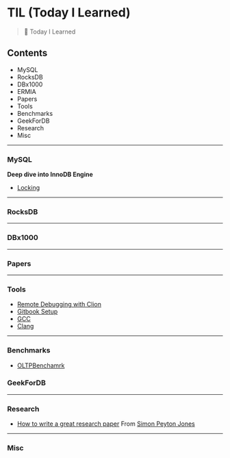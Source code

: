 # TIL (Today I Learned)
> :muscle: Today I Learned

## Contents
- MySQL
- RocksDB
- DBx1000
- ERMIA
- Papers
- Tools
- Benchmarks
- GeekForDB
- Research
- Misc
<hr/>

### MySQL
__Deep dive into InnoDB Engine__
- [Locking](https://github.com/JonghyeokPark/TIL)

<hr/>

### RocksDB

<hr/>

### DBx1000

<hr/>

### Papers

<hr/>

### Tools
- [Remote Debugging with Clion](Tools/remote-debugging-with-clion.md)
- [Gitbook Setup](Tools/gitbook-setup.md)
- [GCC](Tools/gcc.md)
- [Clang](Tools/clang.md)
<hr/>

### Benchmarks
- [OLTPBenchamrk](Benchmarks/oltpbenchmark.md)

### GeekForDB

<hr/>

### Research
- [How to write a great research paper](https://www.microsoft.com/en-us/research/wp-content/uploads/2016/07/How-to-write-a-great-research-paper.pdf) From [Simon Peyton Jones](https://www.microsoft.com/en-us/research/academic-program/write-great-research-paper/)
<hr/>

### Misc
